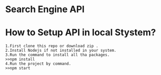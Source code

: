 # Search Engine API

# How to Setup API in local Stystem?
    1.First clone this repo or download zip .
    2.Install Nodejs if not installed in your system.
    3.Run the command to install all tha packages.
    >>npm install
    4.Run the project by command.
    >>npm start
